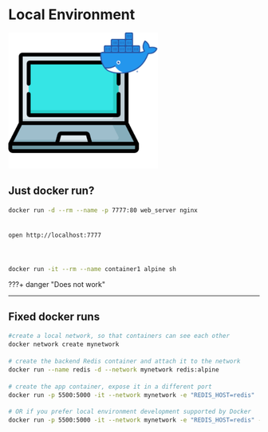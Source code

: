 # Local Environment

<img src="./assets/single-engine.png" class="center" alt="About me" style="width:300px;">

## Just docker run?


```bash
docker run -d --rm --name -p 7777:80 web_server nginx


open http://localhost:7777



docker run -it --rm --name container1 alpine sh

```

???+ danger "Does not work"


---

## Fixed docker runs
```bash
#create a local network, so that containers can see each other
docker network create mynetwork

# create the backend Redis container and attach it to the network
docker run --name redis -d --network mynetwork redis:alpine

# create the app container, expose it in a different port
docker run -p 5500:5000 -it --network mynetwork -e "REDIS_HOST=redis"  mcano/docker:intro

# OR if you prefer local environment development supported by Docker
docker run -p 5500:5000 -it --network mynetwork -e "REDIS_HOST=redis" -v $(pwd):/code mcano/docker:intro sh
```